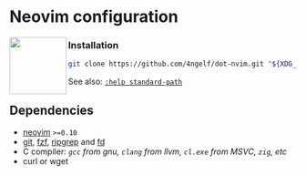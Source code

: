 # Neovim configuration

<!-- markdownlint-disable -->
<img height="100" align="left" src="https://cdn.jsdelivr.net/gh/devicons/devicon@latest/icons/neovim/neovim-original.svg">

### Installation
<!-- markdownlint-enable -->

```sh
git clone https://github.com/4ngelf/dot-nvim.git "${XDG_CONFIG_HOME:-$HOME/.config}/nvim"
```

See also: [`:help standard-path`](https://neovim.io/doc/user/starting.html#_standard-paths)

## Dependencies

- [neovim] `>=0.10`
- [git], [fzf], [ripgrep] and [fd]
- C compiler: *`gcc` from gnu, `clang` from llvm, `cl.exe` from MSVC, `zig`, etc*
- curl or wget

[neovim]: https://neovim.io/
[git]: https://git-scm.com/
[fzf]: https://github.com/junegunn/fzf
[ripgrep]: https://github.com/BurntSushi/ripgrep
[fd]: https://github.com/sharkdp/fd
